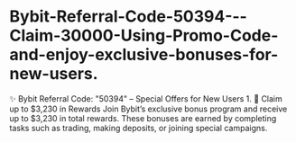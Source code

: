 # Bybit-Referral-Code-50394---Claim-30000-Using-Promo-Code-and-enjoy-exclusive-bonuses-for-new-users.
✨ Bybit Referral Code: "50394" – Special Offers for New Users 1. 🎁 Claim up to $3,230 in Rewards Join Bybit’s exclusive bonus program and receive up to $3,230 in total rewards. These bonuses are earned by completing tasks such as trading, making deposits, or joining special campaigns.
